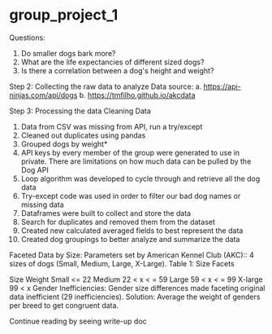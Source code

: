# group_project_1
Questions:
1.    Do smaller dogs bark more?
2.    What are the life expectancies of different sized dogs?
3.    Is there a correlation between a dog's height and weight?

Step 2: Collecting the raw data to analyze
Data source:
a.    https://api-ninjas.com/api/dogs
b.    https://tmfilho.github.io/akcdata

Step 3: Processing the data
Cleaning Data

1.    Data from CSV was missing from API, run a try/except
2.    Cleaned out duplicates using pandas
3.    Grouped dogs by weight*
4.    API keys by every member of the group were generated to use in private. There are limitations on how much data can be pulled by the Dog API
5.    Loop algorithm was developed to cycle through and retrieve all the dog data
6.    Try-except code was used in order to filter our bad dog names or missing data
7.    Dataframes were built to collect and store the data
8.    Search for duplicates and removed them from the dataset
9.    Created new calculated averaged fields to best represent the data
10.    Created dog groupings to better analyze and summarize the data





Faceted Data by Size: Parameters set by American Kennel Club (AKC):: 4 sizes of dogs (Small, Medium, Large, X-Large).
Table 1: Size Facets

Size    Weight
Small    <= 22
Medium    22  < x < = 59
Large    59 < x < = 99
X-large    99 < x
Gender Inefficiencies: Gender size differences made faceting original data inefficient (29 inefficiencies). 
Solution: Average the weight of genders per breed to get congruent data.


Continue reading by seeing write-up doc

